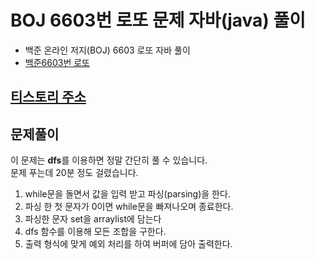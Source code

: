# BOJ 6603번 로또 문제 자바(java)  풀이
- 백준 온라인 저지(BOJ) 6603 로또 자바 풀이
- [백준6603번 로또](https://www.acmicpc.net/problem/6603)

## [티스토리 주소](https://hoho325.tistory.com/)


## 문제풀이
이 문제는 **dfs**를 이용하면 정말 간단히 풀 수 있습니다.  
문제 푸는데 20분 정도 걸렸습니다.
1. while문을 돌면서 값을 입력 받고 파싱(parsing)을 한다.
2. 파싱 한 첫 문자가 0이면 while문을 빠져나오며 종료한다.
3. 파싱한 문자 set을 arraylist에 담는다
4. dfs 함수를 이용해 모든 조합을 구한다.
5. 출력 형식에 맞게 예외 처리를 하여 버퍼에 담아 출력한다.
